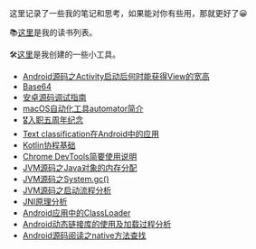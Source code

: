 这里记录了一些我的笔记和思考，如果能对你有些用，那就更好了😀

📚[这里](https://book.douban.com/people/55735721/)是我的读书列表。

🛠[这里](./note/工具.md)是我创建的一些小工具。

- [Android源码之Activity启动后何时能获得View的宽高](./note/Android源码之Activity启动后何时能获得View的宽高.md)
- [Base64](./note/Base64.md)
- [安卓源码调试指南](./note/安卓源码调试指南.md)
- [macOS自动化工具automator简介](./note/macOS自动化工具automator简介.md)
- [🎖入职五周年纪念](./note/入职五周年纪念.md)
- [Text classification在Android中的应用](./note/Text%20classification在Android中的应用.md)
- [Kotlin协程基础](./note/Kotlin协程基础.md)
- [Chrome DevTools简要使用说明](./note/Chrome%20DevTools简要使用说明.md)
- [JVM源码之Java对象的内存分配](./note/JVM源码之Java对象的内存分配.md)
- [JVM源码之System.gc()](./note/JVM源码之System.gc().md)
- [JVM源码之启动流程分析](./note/JVM源码之启动流程分析.md)
- [JNI原理分析](./note/JNI原理分析.md)
- [Android应用中的ClassLoader](./note/Android应用中的ClassLoader.md)
- [Android动态链接库的使用及加载过程分析](./note/Android动态链接库的使用及加载过程分析.md)
- [Android源码阅读之native方法查找](./note/Android源码阅读之native方法查找.md)
